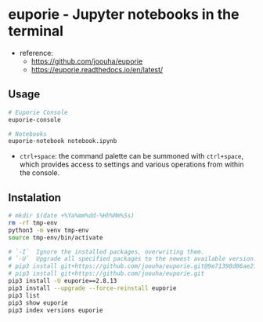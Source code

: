# euporie - Jupyter notebooks in the terminal

- reference:
  - https://github.com/joouha/euporie
  - https://euporie.readthedocs.io/en/latest/

## Usage

```sh
# Euporie Console
euporie-console

# Notebooks
euporie-notebook notebook.ipynb
```

- `ctrl+space`: the command palette can be summoned with `ctrl+space`, which
  provides access to settings and various operations from within the console.

## Instalation

```sh
# mkdir $(date +%Ya%mm%dd-%Hh%Mm%Ss)
rm -rf tmp-env
python3 -m venv tmp-env
source tmp-env/bin/activate

# `-I`  Ignore the installed packages, overwriting them.
# `-U`  Upgrade all specified packages to the newest available version.
# pip3 install git+https://github.com/joouha/euporie.git@9e71398d06ae21b6a523df1d82cd3b74d6fab007
# pip3 install git+https://github.com/joouha/euporie.git
pip3 install -U euporie==2.8.13
pip3 install --upgrade --force-reinstall euporie
pip3 list
pip3 show euporie
pip3 index versions euporie
```

